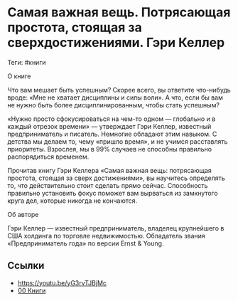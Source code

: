 # Самая важная вещь. Потрясающая простота, стоящая за сверхдостижениями. Гэри Келлер

Теги: #книги

О книге

Что вам мешает быть успешным? Скорее всего, вы ответите что-нибудь вроде: «Мне не хватает дисциплины и силы воли». А что, если бы вам не нужно быть более дисциплинированным, чтобы стать успешным?

«Нужно просто сфокусироваться на чем-то одном — глобально и в каждый отрезок времени» — утверждает Гэри Келлер, известный предприниматель и писатель. Немногие обладают этим навыком. С детства мы делаем то, чему «пришло время», и не учимся расставлять приоритеты. Взрослея, мы в 99% случаев не способны правильно распорядиться временем.

Прочитав книгу Гэри Келлера «Самая важная вещь: потрясающая простота, стоящая за сверх достижениями», вы научитесь определять то, что действительно стоит сделать прямо сейчас. Способность правильно установить фокус поможет вам вырваться из замкнутого круга дел, которые никогда не кончаются.

Об авторе

Гэри Келлер — известный предприниматель, владелец крупнейшего в США холдинга по торговле недвижимостью. Обладатель звания «Предприниматель года» по версии Ernst & Young.

## Ссылки

* https://youtu.be/yG3rvTJBjMc
* [00 Книги](00%20%D0%9A%D0%BD%D0%B8%D0%B3%D0%B8.md)